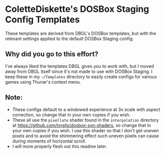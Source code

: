 # ColetteDiskette's DOSBox Staging Config Templates
These templates are derived from DBGL's DOSBox templates, but with the relevant settings applied to the default DOSBox Staging config.

## Why did you go to this effort?
I've always liked the templates DBGL gives you to work with, but I moved away from DBGL itself since it's not made to use with DOSBox Staging. I keep these in my `~/Templates` directory to easily create configs for various games using Thunar's context menu.

## Note:
- These configs default to a windowed experience at 3x scale with aspect correction, so change that in your own copies if you wish.
- These all use the `pixellate` shader found in the `interpolation` directory at https://github.com/tyrells/dosbox-svn-shaders, so change that in your own copies if you wish. I use this shader so that I don't get uneven pixels and to avoid the shimmering effect such uneven pixels can cause during moments of horizontal scroll.
- I will more properly flesh out this readme later.
